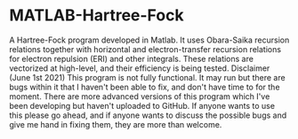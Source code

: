 # MATLAB-Hartree-Fock
A Hartree-Fock program developed in Matlab. It uses Obara-Saika recursion relations together with horizontal and electron-transfer recursion relations for electron repulsion (ERI) and other integrals. These relations are vectorized at high-level, and their efficiency is being tested.
Disclaimer (June 1st 2021)
This program is not fully functional. It may run but there are bugs within it that I haven't been able to fix, and don't have time to for the moment.
There are more advanced versions of this program which I've been developing but haven't uploaded to GitHub.
If anyone wants to use this please go ahead, and if anyone wants to discuss the possible bugs and give me hand in fixing them, they are more than welcome.
